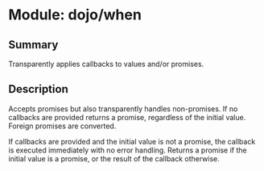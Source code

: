 # Module: dojo/when

## Summary

Transparently applies callbacks to values and/or promises.
## Description

Accepts promises but also transparently handles non-promises. If no
callbacks are provided returns a promise, regardless of the initial
value. Foreign promises are converted.

If callbacks are provided and the initial value is not a promise,
the callback is executed immediately with no error handling. Returns
a promise if the initial value is a promise, or the result of the
callback otherwise.
